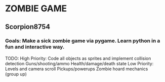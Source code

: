 # ZOMBIE GAME
## Scorpion8754
### Goals: Make a sick zombie game via pygame. Learn python in a fun and interactive way.
####
TODO:
    High Priority:
    Code all objects as sprites and implement collision detection
    Guns/shooting/ammo
    Health/damage/death state
    Low Priority:
    Levels and camera scroll
    Pickups/powerups
    Zombie hoard mechanics (group up)
    

